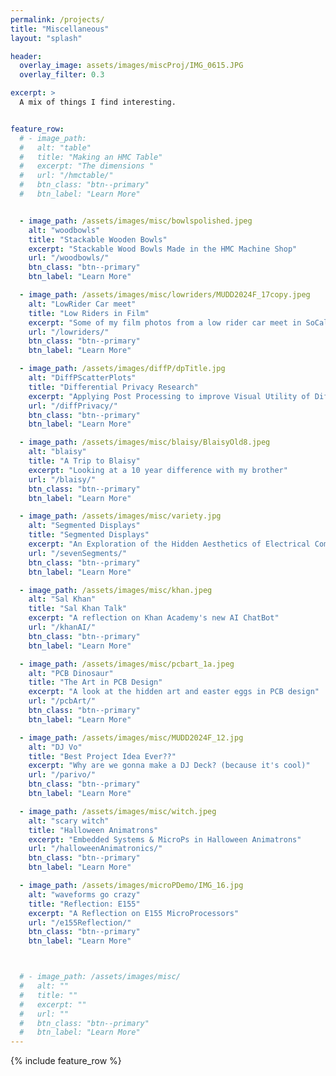 ```yaml
---
permalink: /projects/
title: "Miscellaneous"
layout: "splash"

header:
  overlay_image: assets/images/miscProj/IMG_0615.JPG
  overlay_filter: 0.3

excerpt: >
  A mix of things I find interesting.


feature_row:
  # - image_path: 
  #   alt: "table"
  #   title: "Making an HMC Table"
  #   excerpt: "The dimensions "
  #   url: "/hmctable/"
  #   btn_class: "btn--primary"
  #   btn_label: "Learn More"


  - image_path: /assets/images/misc/bowlspolished.jpeg
    alt: "woodbowls"
    title: "Stackable Wooden Bowls"
    excerpt: "Stackable Wood Bowls Made in the HMC Machine Shop"
    url: "/woodbowls/"
    btn_class: "btn--primary"
    btn_label: "Learn More"

  - image_path: /assets/images/misc/lowriders/MUDD2024F_17copy.jpeg
    alt: "LowRider Car meet"
    title: "Low Riders in Film"
    excerpt: "Some of my film photos from a low rider car meet in SoCal"
    url: "/lowriders/"
    btn_class: "btn--primary"
    btn_label: "Learn More"

  - image_path: /assets/images/diffP/dpTitle.jpg
    alt: "DiffPScatterPlots"
    title: "Differential Privacy Research"
    excerpt: "Applying Post Processing to improve Visual Utility of Differentially Private Scatterplots"
    url: "/diffPrivacy/"
    btn_class: "btn--primary"
    btn_label: "Learn More"

  - image_path: /assets/images/misc/blaisy/BlaisyOld8.jpeg
    alt: "blaisy"
    title: "A Trip to Blaisy"
    excerpt: "Looking at a 10 year difference with my brother"
    url: "/blaisy/"
    btn_class: "btn--primary"
    btn_label: "Learn More"

  - image_path: /assets/images/misc/variety.jpg
    alt: "Segmented Displays"
    title: "Segmented Displays"
    excerpt: "An Exploration of the Hidden Aesthetics of Electrical Components"
    url: "/sevenSegments/"
    btn_class: "btn--primary"
    btn_label: "Learn More"

  - image_path: /assets/images/misc/khan.jpeg
    alt: "Sal Khan"
    title: "Sal Khan Talk"
    excerpt: "A reflection on Khan Academy's new AI ChatBot"
    url: "/khanAI/"
    btn_class: "btn--primary"
    btn_label: "Learn More"

  - image_path: /assets/images/misc/pcbart_1a.jpeg
    alt: "PCB Dinosaur"
    title: "The Art in PCB Design"
    excerpt: "A look at the hidden art and easter eggs in PCB design"
    url: "/pcbArt/"
    btn_class: "btn--primary"
    btn_label: "Learn More"

  - image_path: /assets/images/misc/MUDD2024F_12.jpg
    alt: "DJ Vo"
    title: "Best Project Idea Ever??"
    excerpt: "Why are we gonna make a DJ Deck? (because it's cool)"
    url: "/parivo/"
    btn_class: "btn--primary"
    btn_label: "Learn More"

  - image_path: /assets/images/misc/witch.jpeg
    alt: "scary witch"
    title: "Halloween Animatrons"
    excerpt: "Embedded Systems & MicroPs in Halloween Animatrons"
    url: "/halloweenAnimatronics/"
    btn_class: "btn--primary"
    btn_label: "Learn More"

  - image_path: /assets/images/microPDemo/IMG_16.jpg
    alt: "waveforms go crazy"
    title: "Reflection: E155"
    excerpt: "A Reflection on E155 MicroProcessors"
    url: "/e155Reflection/"
    btn_class: "btn--primary"
    btn_label: "Learn More"



  # - image_path: /assets/images/misc/
  #   alt: ""
  #   title: ""
  #   excerpt: ""
  #   url: ""
  #   btn_class: "btn--primary"
  #   btn_label: "Learn More"
---
```


{% include feature_row %}